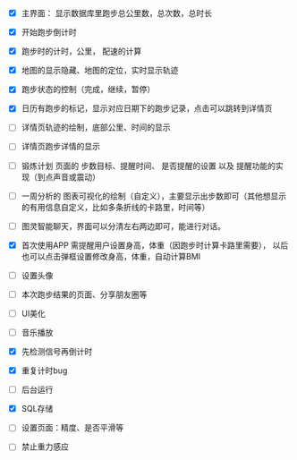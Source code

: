 - [x] 主界面： 显示数据库里跑步总公里数，总次数，总时长
- [x] 开始跑步倒计时
- [x] 跑步时的计时，公里， 配速的计算
- [x] 地图的显示隐藏、地图的定位，实时显示轨迹
- [x] 跑步状态的控制（完成，继续，暂停）
- [x] 日历有跑步的标记，显示对应日期下的跑步记录，点击可以跳转到详情页
- [ ] 详情页轨迹的绘制，底部公里、时间的显示
- [ ] 详情页跑步详情的显示
- [ ] 锻炼计划 页面的 步数目标、提醒时间、 是否提醒的设置 以及 提醒功能的实现（到点声音或震动）
- [ ] 一周分析的 图表可视化的绘制（自定义），主要显示出步数即可（其他想显示的有用信息自定义，比如多条折线的卡路里，时间等）
- [ ] 图灵智能聊天，界面可以分清左右两边即可，能进行对话。
- [x] 首次使用APP 需提醒用户设置身高，体重（因跑步时计算卡路里需要）， 以后也可以点击弹框设置修改身高，体重，自动计算BMI
- [ ] 设置头像
- [ ] 本次跑步结果的页面、分享朋友圈等

- [ ] UI美化
- [ ] 音乐播放
- [x] 先检测信号再倒计时
- [x] 重复计时bug
- [ ] 后台运行
- [x] SQL存储
- [ ] 设置页面：精度、是否平滑等
- [ ] 禁止重力感应